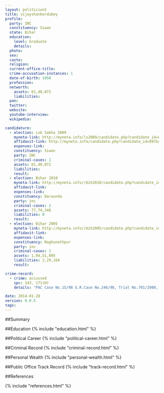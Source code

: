 ```yaml
---
layout: politician2
title: vijayshankerdubey
profile: 
  party: INC
  constituency: Siwan
  state: Bihar
  education: 
    level: Graduate
    details: 
  photo: 
  sex: 
  caste: 
  religion: 
  current-office-title: 
  crime-accusation-instances: 1
  date-of-birth: 1950
  profession: 
  networth: 
    assets: 61,40,072
    liabilities: 
  pan: 
  twitter: 
  website: 
  youtube-interview: 
  wikipedia: 

candidature: 
  - election: Lok Sabha 2009
    myneta-link: http://myneta.info/ls2009/candidate.php?candidate_id=897
    affidavit-link: http://myneta.info/candidate.php?candidate_id=897&scan=original
    expenses-link: 
    constituency: Siwan 
    party: INC
    criminal-cases: 1
    assets: 61,40,072
    liabilities: 
    result:  
  - election: Bihar 2010
    myneta-link: http://myneta.info//bih2010/candidate.php?candidate_id=1039
    affidavit-link: 
    expenses-link: 
    constituency: Daraunda 
    party: inc
    criminal-cases: 2
    assets: 77,74,348
    liabilities: 0
    result:  
  - election: Bihar 2005
    myneta-link: http://myneta.info//bih2005/candidate.php?candidate_id=442
    affidavit-link: 
    expenses-link: 
    constituency: Raghunathpur 
    party: inc
    criminal-cases: 1
    assets: 1,94,51,895
    liabilities: 2,29,164
    result:  

crime-record: 
  - crime: accussed
    ipc: 143, 171(H)
    details: "PAC Case No.15/98 G.R.Case No.246/98, Trial No.701/2000, C.J.M. Siwan, Dt.08-09-1999" 

date: 2014-01-28
version: 0.0.5
tags: 
---
```

##Summary


##Education
{% include "education.html" %}


##Political Career
{% include "political-career.html" %}


##Criminal Record
{% include "criminal-record.html" %}


##Personal Wealth
{% include "personal-wealth.html" %}


##Public Office Track Record
{% include "track-record.html" %}


##References


{% include "references.html" %}